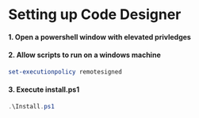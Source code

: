 # Setting up Code Designer

#### 1. Open a powershell window with elevated privledges

#### 2. Allow scripts to run on a windows machine
```powershell
set-executionpolicy remotesigned
```

#### 3. Execute install.ps1
```powershell
.\Install.ps1
```